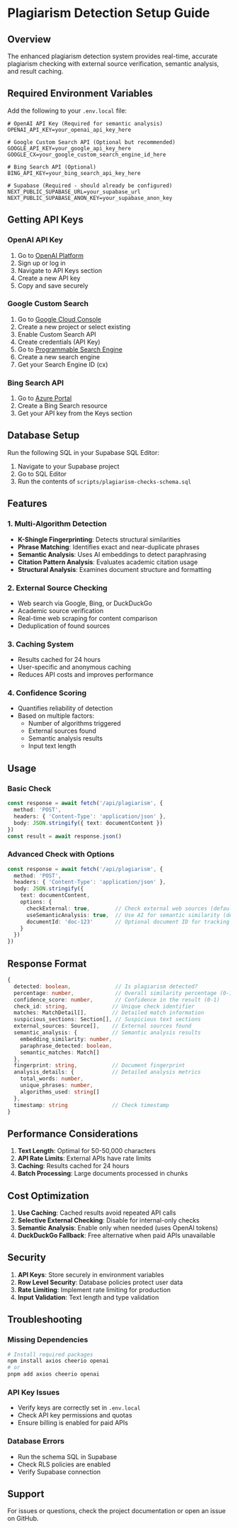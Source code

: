 # Plagiarism Detection Setup Guide

## Overview
The enhanced plagiarism detection system provides real-time, accurate plagiarism checking with external source verification, semantic analysis, and result caching.

## Required Environment Variables

Add the following to your `.env.local` file:

```env
# OpenAI API Key (Required for semantic analysis)
OPENAI_API_KEY=your_openai_api_key_here

# Google Custom Search API (Optional but recommended)
GOOGLE_API_KEY=your_google_api_key_here
GOOGLE_CX=your_google_custom_search_engine_id_here

# Bing Search API (Optional)
BING_API_KEY=your_bing_search_api_key_here

# Supabase (Required - should already be configured)
NEXT_PUBLIC_SUPABASE_URL=your_supabase_url
NEXT_PUBLIC_SUPABASE_ANON_KEY=your_supabase_anon_key
```

## Getting API Keys

### OpenAI API Key
1. Go to [OpenAI Platform](https://platform.openai.com/)
2. Sign up or log in
3. Navigate to API Keys section
4. Create a new API key
5. Copy and save securely

### Google Custom Search
1. Go to [Google Cloud Console](https://console.cloud.google.com/)
2. Create a new project or select existing
3. Enable Custom Search API
4. Create credentials (API Key)
5. Go to [Programmable Search Engine](https://programmablesearchengine.google.com/)
6. Create a new search engine
7. Get your Search Engine ID (cx)

### Bing Search API
1. Go to [Azure Portal](https://portal.azure.com/)
2. Create a Bing Search resource
3. Get your API key from the Keys section

## Database Setup

Run the following SQL in your Supabase SQL Editor:

1. Navigate to your Supabase project
2. Go to SQL Editor
3. Run the contents of `scripts/plagiarism-checks-schema.sql`

## Features

### 1. Multi-Algorithm Detection
- **K-Shingle Fingerprinting**: Detects structural similarities
- **Phrase Matching**: Identifies exact and near-duplicate phrases
- **Semantic Analysis**: Uses AI embeddings to detect paraphrasing
- **Citation Pattern Analysis**: Evaluates academic citation usage
- **Structural Analysis**: Examines document structure and formatting

### 2. External Source Checking
- Web search via Google, Bing, or DuckDuckGo
- Academic source verification
- Real-time web scraping for content comparison
- Deduplication of found sources

### 3. Caching System
- Results cached for 24 hours
- User-specific and anonymous caching
- Reduces API costs and improves performance

### 4. Confidence Scoring
- Quantifies reliability of detection
- Based on multiple factors:
  - Number of algorithms triggered
  - External sources found
  - Semantic analysis results
  - Input text length

## Usage

### Basic Check
```typescript
const response = await fetch('/api/plagiarism', {
  method: 'POST',
  headers: { 'Content-Type': 'application/json' },
  body: JSON.stringify({ text: documentContent })
})
const result = await response.json()
```

### Advanced Check with Options
```typescript
const response = await fetch('/api/plagiarism', {
  method: 'POST',
  headers: { 'Content-Type': 'application/json' },
  body: JSON.stringify({
    text: documentContent,
    options: {
      checkExternal: true,        // Check external web sources (default: true)
      useSemanticAnalysis: true,  // Use AI for semantic similarity (default: false)
      documentId: 'doc-123'       // Optional document ID for tracking
    }
  })
})
```

## Response Format

```typescript
{
  detected: boolean,              // Is plagiarism detected?
  percentage: number,             // Overall similarity percentage (0-100)
  confidence_score: number,       // Confidence in the result (0-1)
  check_id: string,              // Unique check identifier
  matches: MatchDetail[],        // Detailed match information
  suspicious_sections: Section[], // Suspicious text sections
  external_sources: Source[],    // External sources found
  semantic_analysis: {           // Semantic analysis results
    embedding_similarity: number,
    paraphrase_detected: boolean,
    semantic_matches: Match[]
  },
  fingerprint: string,           // Document fingerprint
  analysis_details: {            // Detailed analysis metrics
    total_words: number,
    unique_phrases: number,
    algorithms_used: string[]
  },
  timestamp: string              // Check timestamp
}
```

## Performance Considerations

1. **Text Length**: Optimal for 50-50,000 characters
2. **API Rate Limits**: External APIs have rate limits
3. **Caching**: Results cached for 24 hours
4. **Batch Processing**: Large documents processed in chunks

## Cost Optimization

1. **Use Caching**: Cached results avoid repeated API calls
2. **Selective External Checking**: Disable for internal-only checks
3. **Semantic Analysis**: Enable only when needed (uses OpenAI tokens)
4. **DuckDuckGo Fallback**: Free alternative when paid APIs unavailable

## Security

1. **API Keys**: Store securely in environment variables
2. **Row Level Security**: Database policies protect user data
3. **Rate Limiting**: Implement rate limiting for production
4. **Input Validation**: Text length and type validation

## Troubleshooting

### Missing Dependencies
```bash
# Install required packages
npm install axios cheerio openai
# or
pnpm add axios cheerio openai
```

### API Key Issues
- Verify keys are correctly set in `.env.local`
- Check API key permissions and quotas
- Ensure billing is enabled for paid APIs

### Database Errors
- Run the schema SQL in Supabase
- Check RLS policies are enabled
- Verify Supabase connection

## Support
For issues or questions, check the project documentation or open an issue on GitHub.
